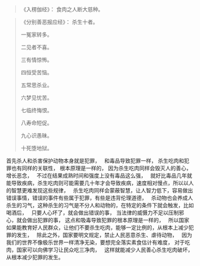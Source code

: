 

> 《入楞伽经》：
> 食肉之人断大慈种。

> 《分别善恶报应经》：
> 杀生十者。
> 
> 一冤家转多。
> 
> 二见者不喜。
> 
> 三有情惊怖。
> 
> 四恒受苦恼。
> 
> 五常思杀业。
> 
> 六梦见忧苦。
> 
> 七临终悔恨。
> 
> 八寿命短促。
> 
> 九心识愚昧。
> 
> 十死堕地狱。

首先杀人和杀害保护动物本身就是犯罪，
&nbsp;
和毒品导致犯罪一样，
杀生吃肉和犯罪也有同样的关联性，
根本原理是一样的，
因为杀生吃肉同样会毁灭人的善心，增长恶念，
&nbsp;
不过在结果成熟时间和强度上没有毒品这么强，
&nbsp;
就好比毒品几年就能导致疾病，杀生吃肉则可能需要几十年才会导致疾病，速度相对慢点，所以以人的智慧更难发现这些规律，
&nbsp;
杀生吃肉同样会蒙蔽智慧，让人智力低下，容易做出错误事情，错误的事件有些属于犯罪，有些是违背伦理道德，
&nbsp;
杀动物也会养成人杀生的习气，这种杀生的习气是不分人和动物的，在特定的条件下就会触发，比如喝酒后，
&nbsp;
只要人心坏了，就会做出错误的事，
当法律的威慑力不足以压制邪心，就会做出犯罪的事，
这点和吸毒导致犯罪的根本原理是一样的，
&nbsp;
所以国家如果能教育好人民群众，让他们不要杀生吃肉，能够一定比例的，从根本上减少犯罪的发生，
&nbsp;
除此之外，国家要明文规定，禁止人民恶意杀生、虐待动物，
&nbsp;
因为我们的世界不像极乐世界一样清净无染，要想完全落实素食估计有难度，
对于吃肉，国家可以向佛学习让民众吃三净肉，
&nbsp;
这样就能减少人民善心杀生吃肉破坏，从根本减少犯罪的发生。




